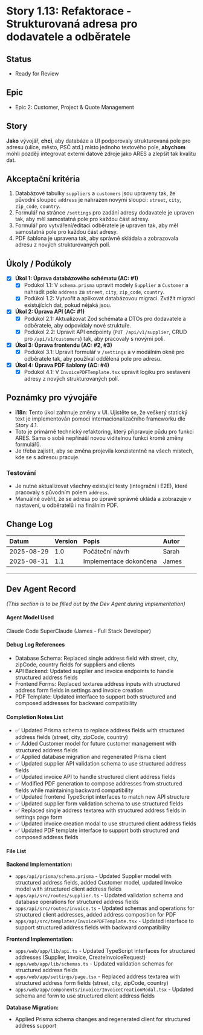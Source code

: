 # Story 1.13: Refaktorace - Strukturovaná adresa pro dodavatele a odběratele

## Status
- Ready for Review

## Epic
- Epic 2: Customer, Project & Quote Management

## Story
**Jako** vývojář,
**chci**, aby databáze a UI podporovaly strukturovaná pole pro adresu (ulice, město, PSČ atd.) místo jednoho textového pole,
**abychom** mohli později integrovat externí datové zdroje jako ARES a zlepšit tak kvalitu dat.

## Akceptační kritéria
1. Databázové tabulky `suppliers` a `customers` jsou upraveny tak, že původní sloupec `address` je nahrazen novými sloupci: `street`, `city`, `zip_code`, `country`.
2. Formulář na stránce `/settings` pro zadání adresy dodavatele je upraven tak, aby měl samostatná pole pro každou část adresy.
3. Formulář pro vytváření/editaci odběratele je upraven tak, aby měl samostatná pole pro každou část adresy.
4. PDF šablona je upravena tak, aby správně skládala a zobrazovala adresu z nových strukturovaných polí.

## Úkoly / Podúkoly
- [x] **Úkol 1: Úprava databázového schématu (AC: #1)**
  - [x] Podúkol 1.1: V `schema.prisma` upravit modely `Supplier` a `Customer` a nahradit pole `address` za `street`, `city`, `zip_code`, `country`.
  - [x] Podúkol 1.2: Vytvořit a aplikovat databázovou migraci. Zvážit migraci existujících dat, pokud nějaká jsou.
- [x] **Úkol 2: Úprava API (AC: #1)**
  - [x] Podúkol 2.1: Aktualizovat Zod schémata a DTOs pro dodavatele a odběratele, aby odpovídaly nové struktuře.
  - [x] Podúkol 2.2: Upravit API endpointy (`PUT /api/v1/supplier`, CRUD pro `/api/v1/customers`) tak, aby pracovaly s novými poli.
- [x] **Úkol 3: Úprava frontendu (AC: #2, #3)**
  - [x] Podúkol 3.1: Upravit formulář v `/settings` a v modálním okně pro odběratele tak, aby používal oddělená pole pro adresu.
- [x] **Úkol 4: Úprava PDF šablony (AC: #4)**
  - [x] Podúkol 4.1: V `InvoicePDFTemplate.tsx` upravit logiku pro sestavení adresy z nových strukturovaných polí.

## Poznámky pro vývojáře
- **i18n**: Tento úkol zahrnuje změny v UI. Ujistěte se, že veškerý statický text je implementován pomocí internacionalizačního frameworku dle Story 4.1.
- Toto je primárně technický refaktoring, který připravuje půdu pro funkci ARES. Sama o sobě nepřináší novou viditelnou funkci kromě změny formulářů.
- Je třeba zajistit, aby se změna projevila konzistentně na všech místech, kde se s adresou pracuje.

### Testování
- Je nutné aktualizovat všechny existující testy (integrační i E2E), které pracovaly s původním polem `address`.
- Manuálně ověřit, že se adresa po úpravě správně ukládá a zobrazuje v nastavení, u odběratelů i na finálním PDF.

## Change Log
| Datum       | Version | Popis                | Autor |
| :--------- | :------ | :------------------------- | :----- |
| 2025-08-29 | 1.0     | Počáteční návrh            | Sarah  |
| 2025-08-31 | 1.1     | Implementace dokončena     | James  |

---
## Dev Agent Record
*(This section is to be filled out by the Dev Agent during implementation)*

#### Agent Model Used
Claude Code SuperClaude (James - Full Stack Developer)

#### Debug Log References
- Database Schema: Replaced single address field with street, city, zipCode, country fields for suppliers and clients
- API Backend: Updated supplier and invoice endpoints to handle structured address fields 
- Frontend Forms: Replaced textarea address inputs with structured address form fields in settings and invoice creation
- PDF Template: Updated interface to support both structured and composed addresses for backward compatibility

#### Completion Notes List
- ✅ Updated Prisma schema to replace address fields with structured address fields (street, city, zipCode, country)
- ✅ Added Customer model for future customer management with structured address fields
- ✅ Applied database migration and regenerated Prisma client
- ✅ Updated supplier API validation schema to use structured address fields
- ✅ Updated invoice API to handle structured client address fields
- ✅ Modified PDF generation to compose addresses from structured fields while maintaining backward compatibility
- ✅ Updated frontend TypeScript interfaces to match new API structure
- ✅ Updated supplier form validation schema to use structured fields
- ✅ Replaced single address textarea with structured address fields in settings page form
- ✅ Updated invoice creation modal to use structured client address fields
- ✅ Updated PDF template interface to support both structured and composed address fields

#### File List
**Backend Implementation:**
- `apps/api/prisma/schema.prisma` - Updated Supplier model with structured address fields, added Customer model, updated Invoice model with structured client address fields
- `apps/api/src/routes/supplier.ts` - Updated validation schema and database operations for structured address fields
- `apps/api/src/routes/invoice.ts` - Updated schemas and operations for structured client addresses, added address composition for PDF
- `apps/api/src/templates/InvoicePDFTemplate.tsx` - Updated interface to support structured address fields with backward compatibility

**Frontend Implementation:**
- `apps/web/app/lib/api.ts` - Updated TypeScript interfaces for structured addresses (Supplier, Invoice, CreateInvoiceRequest)
- `apps/web/app/lib/schemas.ts` - Updated validation schemas for structured address fields
- `apps/web/app/settings/page.tsx` - Replaced address textarea with structured address form fields (street, city, zipCode, country)
- `apps/web/app/components/invoice/InvoiceCreationModal.tsx` - Updated schema and form to use structured client address fields

**Database Migration:**
- Applied Prisma schema changes and regenerated client for structured address support
